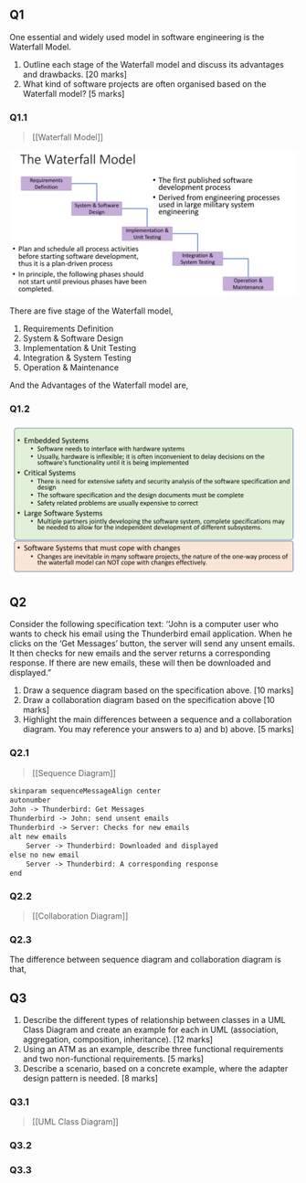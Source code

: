 ## Q1
One essential and widely used model in software engineering is the Waterfall Model.
1. Outline each stage of the Waterfall model and discuss its advantages and drawbacks. [20 marks]
2. What kind of software projects are often organised based on the Waterfall model? [5 marks]

### Q1.1

> [[Waterfall Model]]

![image-20220618054810922](https://raw.githubusercontent.com/Anxiu0101/PicgoImg/master/202206180548571.png)

There are five stage of the Waterfall model, 

1. Requirements Definition
2. System & Software Design
3. Implementation & Unit Testing
4. Integration & System Testing
5. Operation & Maintenance

And the Advantages of the Waterfall model are, 

### Q1.2
![image-20220618055147982](https://raw.githubusercontent.com/Anxiu0101/PicgoImg/master/202206180551049.png)

## Q2
Consider the following specification text: ‘‘John is a computer user who wants to check his email using the Thunderbird email application. When he clicks on the ‘Get Messages’ button, the server will send any unsent emails. It then checks for new emails and the server returns a corresponding response. If there are new emails, these will then be downloaded and displayed.”
1. Draw a sequence diagram based on the specification above. [10 marks]
2. Draw a collaboration diagram based on the specification above [10 marks]
3. Highlight the main differences between a sequence and a collaboration diagram. You may reference your answers to a) and b) above. [5 marks]

### Q2.1
>  [[Sequence Diagram]]
```puml
skinparam sequenceMessageAlign center
autonumber
John -> Thunderbird: Get Messages
Thunderbird -> John: send unsent emails
Thunderbird -> Server: Checks for new emails
alt new emails
	Server -> Thunderbird: Downloaded and displayed
else no new email
	Server -> Thunderbird: A corresponding response
end
```

### Q2.2
> [[Collaboration Diagram]]


### Q2.3

The difference between sequence diagram and collaboration diagram is that, 



## Q3

1. Describe the different types of relationship between classes in a UML Class Diagram and create an example for each in UML (association, aggregation, composition, inheritance). [12 marks]
2. Using an ATM as an example, describe three functional requirements and two non-functional requirements. [5 marks]
3. Describe a scenario, based on a concrete example, where the adapter design pattern is needed. [8 marks]

### Q3.1

> [[UML Class Diagram]]

### Q3.2

### Q3.3